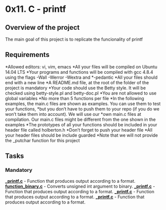 # 0x11. C - printf

## Overview of the project
The main goal of this project is to replicate the funcionality of printf

## Requirements

*Allowed editors: vi, vim, emacs
*All your files will be compiled on Ubuntu 14.04 LTS
*Your programs and functions will be compiled with gcc 4.8.4 using the flags -Wall -Werror -Wextra and *-pedantic
*All your files should end with a new line
*A README.md file, at the root of the folder of the project is mandatory
*Your code should use the Betty style. It will be checked using betty-style.pl and betty-doc.pl
*You are not allowed to use global variables
*No more than 5 functions per file
*In the following examples, the main.c files are shown as examples. You can use them to test your functions, *but you don’t have to push them to your repo (if you do we won’t take them into account). We will use our *own main.c files at compilation. Our main.c files might be different from the one shown in the examples
*The prototypes of all your functions should be included in your header file called holberton.h
*Don’t forget to push your header file
*All your header files should be include guarded
*Note that we will not provide the _putchar function for this project

## Tasks
### Mandatory
**[_printf.c](_printf.c)** - Function that produces output according to a format.
**[function_binary.c](function_binary.c)** - Converts unsigned int argument to binary.
**[_printf.c](_printf.c)** - Function that produces output according to a format.
**[_printf.c](_printf.c)** - Function that produces output according to a format.
**[_printf.c](_printf.c)** - Function that produces output according to a format.
